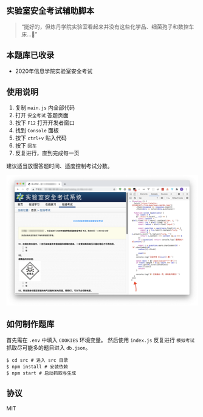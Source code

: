 ## 实验室安全考试辅助脚本

> “挺好的，但炼丹学院实验室看起来并没有这些化学品、细菌孢子和数控车床…🤔”

## 本题库已收录

- 2020年信息学院实验室安全考试

## 使用说明

1. 复制 `main.js` 内全部代码
2. 打开 `安全考试` 答题页面
3. 按下 `F12` 打开开发者窗口
4. 找到 `Console` 面板
5. 按下 `ctrl+v` 贴入代码
6. 按下 `回车`
7. 反复进行，直到完成每一页

建议适当放慢答题时间、适度控制考试分数。

![img](img.png)

## 如何制作题库

首先需在 `.env` 中填入 `COOKIES` 环境变量。
然后使用 `index.js` 反复进行 `模拟考试` 抓取尽可能多的题目进入 `db.json`。

```shell
$ cd src # 进入 src 目录
$ npm install # 安装依赖
$ npm start # 启动抓取与生成
```

## 协议

MIT